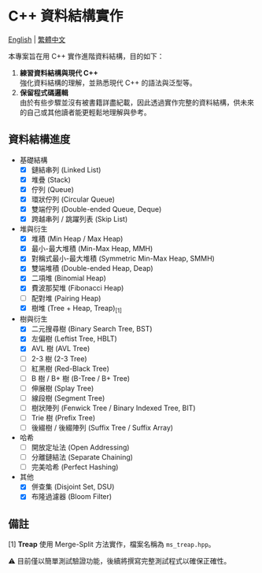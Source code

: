 # C++ 資料結構實作

<a href="./README.md">English</a> | <a href="./README.zh-TW.md">繁體中文</a>

本專案旨在用 C++ 實作進階資料結構，目的如下：

1. **練習資料結構與現代 C++**  
   強化資料結構的理解，並熟悉現代 C++ 的語法與泛型等。
2. **保留程式碼邏輯**  
    由於有些步驟並沒有被書籍詳盡紀載，因此透過實作完整的資料結構，供未來的自己或其他讀者能更輕鬆地理解與參考。

## 資料結構進度

- 基礎結構
  - [x] 鏈結串列 (Linked List)
  - [x] 堆疊 (Stack)
  - [x] 佇列 (Queue)
  - [x] 環狀佇列 (Circular Queue)
  - [x] 雙端佇列 (Double-ended Queue, Deque)
  - [x] 跨越串列 / 跳躍列表 (Skip List)
- 堆與衍生
  - [x] 堆積 (Min Heap / Max Heap)
  - [x] 最小-最大堆積 (Min-Max Heap, MMH)
  - [x] 對稱式最小-最大堆積 (Symmetric Min-Max Heap, SMMH)
  - [x] 雙端堆積 (Double-ended Heap, Deap)
  - [x] 二項堆 (Binomial Heap)
  - [x] 費波那契堆 (Fibonacci Heap)
  - [ ] 配對堆 (Pairing Heap)
  - [x] 樹堆 (Tree + Heap, Treap)<sub>[1]</sub>
- 樹與衍生
  - [x] 二元搜尋樹 (Binary Search Tree, BST)
  - [x] 左偏樹 (Leftist Tree, HBLT)
  - [x] AVL 樹 (AVL Tree)
  - [ ] 2-3 樹 (2-3 Tree)
  - [ ] 紅黑樹 (Red-Black Tree)
  - [ ] B 樹 / B+ 樹 (B-Tree / B+ Tree)
  - [ ] 伸展樹 (Splay Tree)
  - [ ] 線段樹 (Segment Tree)
  - [ ] 樹狀陣列 (Fenwick Tree / Binary Indexed Tree, BIT)
  - [ ] Trie 樹 (Prefix Tree)
  - [ ] 後綴樹 / 後綴陣列 (Suffix Tree / Suffix Array)
- 哈希
  - [ ] 開放定址法 (Open Addressing)
  - [ ] 分離鏈結法 (Separate Chaining)
  - [ ] 完美哈希 (Perfect Hashing)
- 其他
  - [x] 併查集 (Disjoint Set, DSU)
  - [x] 布隆過濾器 (Bloom Filter)

## 備註
[1] **Treap** 使用 Merge-Split 方法實作，檔案名稱為 `ms_treap.hpp`。

⚠ 目前僅以簡單測試驗證功能，後續將撰寫完整測試程式以確保正確性。